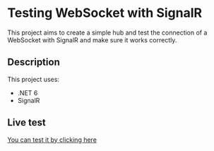 # Testing WebSocket with SignalR

This project aims to create a simple hub and test the connection of a WebSocket with SignalR and make sure it works correctly.

## Description

This project uses:

- .NET 6
- SignalR

## Live test

[You can test it by clicking here](http://mensajeria.mensajeria/index.html)
